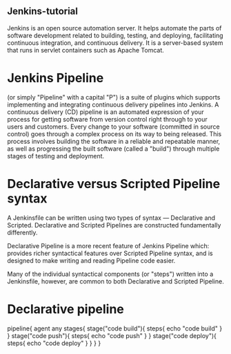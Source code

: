## Jenkins-tutorial
Jenkins is an open source automation server. It helps automate the parts of software development related to building, testing, and deploying, facilitating continuous integration, and continuous delivery. It is a server-based system that runs in servlet containers such as Apache Tomcat.

# Jenkins Pipeline 
(or simply "Pipeline" with a capital "P") is a suite of plugins which supports implementing and integrating continuous delivery pipelines into Jenkins.
A continuous delivery (CD) pipeline is an automated expression of your process for getting software from version control right through to your users and customers. Every change to your software (committed in source control) goes through a complex process on its way to being released. This process involves building the software in a reliable and repeatable manner, as well as progressing the built software (called a "build") through multiple stages of testing and deployment.

# Declarative versus Scripted Pipeline syntax
A Jenkinsfile can be written using two types of syntax — Declarative and Scripted.
Declarative and Scripted Pipelines are constructed fundamentally differently. 

Declarative Pipeline is a more recent feature of Jenkins Pipeline which: provides richer syntactical features over Scripted Pipeline syntax, and is designed to make writing and reading Pipeline code easier.

Many of the individual syntactical components (or "steps") written into a Jenkinsfile, however, are common to both Declarative and Scripted Pipeline. 

# Declarative pipeline
pipeline{
    agent any
    stages{
        stage("code build"){
            steps{
                echo "code build"
            }
        }
                stage("code push"){
            steps{
                echo "code push"
            }
        }
                stage("code deploy"){
            steps{
                echo "code deploy"
            }
        }
    }
}
